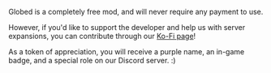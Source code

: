 Globed is a <cg>completely free</c> mod, and will never require any payment to use.

However, if you'd like to support the developer and help us with server expansions, you can contribute through our [Ko-Fi page](https://ko-fi.com/globed)!

As a token of appreciation, you will receive a <ca>purple</c> name, an in-game badge, and a special role on our Discord server. :)
